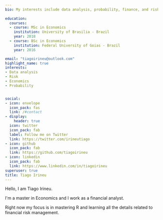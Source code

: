 ```yaml
---
bio: My interests include data analysis, probability, finance, and risk.
 
education:
  courses:
  - course: MSc in Economics
    institution: University of Brasilia - Brazil
    year: 2018
  - course: BSc in Economics
    institution: Federal University of Goias - Brazil
    year: 2016

email: "tiagoirineu@outlook.com"
highlight_name: true
interests:
- Data analysis
- Risk
- Economics 
- Probability


social:
- icon: envelope
  icon_pack: fas
  link: /#contact
- display:
    header: true
  icon: twitter
  icon_pack: fab
  label: Follow me on Twitter
  link: https://twitter.com/irineutiago
- icon: github
  icon_pack: fab
  link: https://github.com/tiagoirineu
- icon: linkedin
  icon_pack: fab
  link: https://www.linkedin.com/in/tiagoirineu
superuser: true
title: Tiago Irineu
---
```


Hello, I am Tiago Irineu.

I'm a master in Economics and I work as a financial analyst.

Right now my focus is in mastering R and learning all the details related to financial risk management. 


